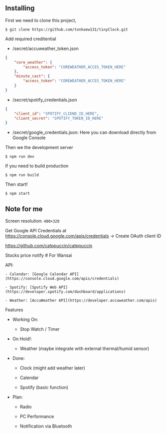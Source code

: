 ## Installing
First we need to clone this project,

``` 
$ git clone https://github.com/tonkaew131/tinyClock.git
```

Add required creditential

- /secret/accuweather_token.json
```json
{
    "core_weather": {
        "access_token": "COREWEATHER_ACCES_TOKEN_HERE"
    },
    "minute_cast": {
        "access_token": "COREWEATHER_ACCES_TOKEN_HERE"
    }
}
```

- /secret/spotify_credentials.json
```json
{
    "client_id": "SPOTIFY_CLIEND_ID_HERE",
    "client_secret": "SPOTIFY_TOKEN_ID_HERE"
}
```

- /secret/google_credentials.json: Here you can download directly from Google Console

Then we the development server

```
$ npm run dev
```

If you need to build production

```
$ npm run build
```

Then start!

```
$ npm start
```

## Note for me

Screen resolution: `480×320`

Get Google API Credentials at https://console.cloud.google.com/apis/credentials
-> Create OAuth client ID

https://github.com/catppuccin/catppuccin

Stocks price notify # For Wansai

API:

    - Calendar: [Google Calendar API](https://console.cloud.google.com/apis/credentials)

    - Spotify: [Spotify Web API](https://developer.spotify.com/dashboard/applications)

    - Weather: [AccuWeather API](https://developer.accuweather.com/apis)

Features

- Working On:

    - Stop Watch / Timer

- On Hold!:

    - Weather (maybe integrate with external thermal/humid sensor)

- Done:

    - Clock (might add weather later)

    - Calendar

    - Spotify (basic function)

- Plan:

    - Radio

    - PC Performance

    - Notification via Bluetooth
